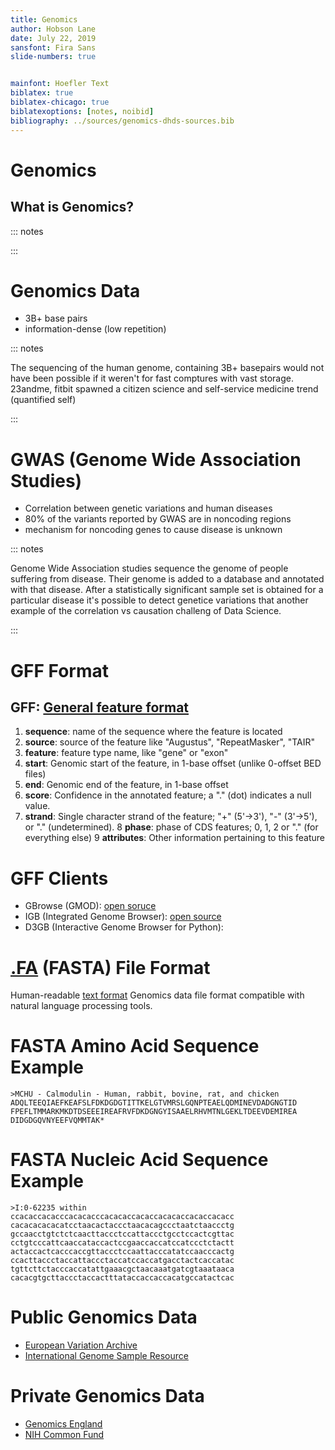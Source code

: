 ```yaml
---
title: Genomics
author: Hobson Lane
date: July 22, 2019
sansfont: Fira Sans
slide-numbers: true


mainfont: Hoefler Text
biblatex: true
biblatex-chicago: true
biblatexoptions: [notes, noibid]
bibliography: ../sources/genomics-dhds-sources.bib
---
```


# Genomics

## What is Genomics?

::: notes


:::

# Genomics Data

- 3B+ base pairs
- information-dense (low repetition)

::: notes

The sequencing of the human genome, containing 3B+ basepairs would not have been possible if it weren't for fast comptures with vast storage.
23andme, fitbit spawned a citizen science and self-service medicine trend (quantified self)

:::

# GWAS (Genome Wide Association Studies)

- Correlation between genetic variations and human diseases
- 80% of the variants reported by GWAS are in noncoding regions
- mechanism for noncoding genes to cause disease is unknown

::: notes

Genome Wide Association studies sequence the genome of people suffering from disease.
Their genome is added to a database and annotated with that disease.
After a statistically significant sample set is obtained for a particular disease it's possible to detect genetice variations that  another example of the correlation vs causation challeng of Data Science.

:::

# GFF Format

## GFF: [General feature format](https://en.wikipedia.org/wiki/General_feature_format)

1. **sequence**: name of the sequence where the feature is located
2. **source**: source of the feature like "Augustus", "RepeatMasker", "TAIR"
3. **feature**: feature type name, like "gene" or "exon"
4. **start**: Genomic start of the feature, in 1-base offset (unlike 0-offset BED files)
5. **end**: Genomic end of the feature, in 1-base offset
6. **score**: Confidence in  the annotated feature; a "." (dot) indicates a null value.
7. **strand**:  Single character strand of the feature; "+" (5'->3'), "-" (3'->5'), or "." (undetermined).
8  **phase**:   phase of CDS features; 0, 1, 2 or "." (for everything else)
9  **attributes**:  Other information pertaining to this feature

# GFF Clients

- GBrowse (GMOD): [open soruce](http://gmod.org/wiki/Gbrowse)
- IGB (Integrated Genome Browser): [open source](https://igv.org/)
- D3GB (Interactive Genome Browser for Python):

# [.FA](https://en.wikipedia.org/wiki/FASTA_format) (FASTA) File Format

Human-readable [text format](https://en.wikipedia.org/wiki/FASTA_format)
Genomics data file format compatible with natural language processing tools.

# FASTA Amino Acid Sequence Example

```fasta
>MCHU - Calmodulin - Human, rabbit, bovine, rat, and chicken
ADQLTEEQIAEFKEAFSLFDKDGDGTITTKELGTVMRSLGQNPTEAELQDMINEVDADGNGTID
FPEFLTMMARKMKDTDSEEEIREAFRVFDKDGNGYISAAELRHVMTNLGEKLTDEEVDEMIREA
DIDGDGQVNYEEFVQMMTAK*
```

# FASTA Nucleic Acid Sequence Example

```FASTA
>I:0-62235 within
ccacaccacacccacacacccacacaccacaccacacaccacaccacacc
cacacacacacatcctaacactaccctaacacagccctaatctaaccctg
gccaacctgtctctcaacttaccctccattaccctgcctccactcgttac
cctgtcccattcaaccataccactccgaaccaccatccatccctctactt
actaccactcacccaccgttaccctccaattacccatatccaacccactg
ccacttaccctaccattaccctaccatccaccatgacctactcaccatac
tgttcttctacccaccatattgaaacgctaacaaatgatcgtaaataaca
cacacgtgcttaccctaccactttataccaccaccacatgccatactcac
```


# Public Genomics Data

- [European Variation Archive](https://www.ebi.ac.uk/eva/?Variant-Browser&species=hsapiens_grch37)
- [International Genome Sample Resource](https://www.internationalgenome.org/)

# Private Genomics Data

- [Genomics England](https://www.genomicsengland.co.uk/)
- [NIH Common Fund](https://commonfund.nih.gov/4Dnucleome)

